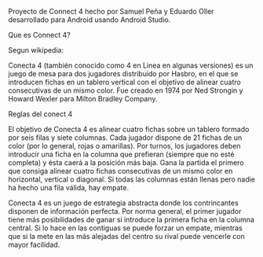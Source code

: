 Proyecto de Connect 4 hecho por Samuel Peña y Eduardo Oller desarrollado para Android usando Android Studio. 

Que es Connect 4? 

Segun wikipedia: 

Conecta 4 (también conocido como 4 en Linea en algunas versiones) es un juego de mesa para dos jugadores 
distribuido por Hasbro, en el que se introducen fichas en un tablero vertical con el objetivo de alinear
cuatro consecutivas de un mismo color. Fue creado en 1974 por Ned Strongin y Howard Wexler para Milton Bradley Company.

Reglas del conect 4

El objetivo de Conecta 4 es alinear cuatro fichas sobre un tablero formado por seis filas y siete columnas.
Cada jugador dispone de 21 fichas de un color (por lo general, rojas o amarillas). Por turnos, los jugadores deben introducir
una ficha en la columna que prefieran (siempre que no esté completa) y ésta caerá a la posición más baja. 
Gana la partida el primero que consiga alinear cuatro fichas consecutivas de un mismo color en horizontal, vertical o diagonal.
Si todas las columnas están llenas pero nadie ha hecho una fila válida, hay empate.

Conecta 4 es un juego de estrategia abstracta donde los contrincantes disponen de información perfecta. Por norma general, 
el primer jugador tiene más posibilidades de ganar si introduce la primera ficha en la columna central. Si lo hace en las 
contiguas se puede forzar un empate, mientras que si la mete en las más alejadas del centro su rival puede vencerle con mayor facilidad.


